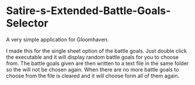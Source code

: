 # Satire-s-Extended-Battle-Goals-Selector

A very simple application for Gloomhaven. 

I made this for the single sheet option of the battle goals.
Just double click the executable and it will display random battle goals for you to choose from.
The battle goals given are then written to a text file in the same folder so the will not be chosen again. 
When there are no more battle goals to choose from the file is cleared and it will choose form all of them again.

